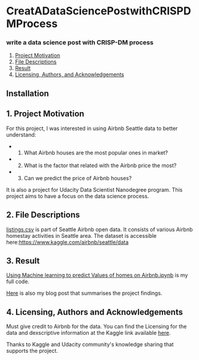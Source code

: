 # CreatADataSciencePostwithCRISPDMProcess
### write a data science post with CRISP-DM process

1. [Project Motivation](#motivation)
2. [File Descriptions](#files)
3. [Result](#results)
4. [Licensing, Authors, and Acknowledgements](#licensing)

## Installation <a name="installation"></a>

 
## 1. Project Motivation<a name="motivation"></a>
 For this project, I was interested in using Airbnb Seattle data to better understand:
 - 1. What Airbnb houses are the most popular ones in market?
 - 2. What is the factor that related with the Airbnb price the most?
 - 3. Can we predict the price of Airbnb houses?

It is also a project for Udacity Data Scientist Nanodegree program. This project aims to have a focus on the data science process.

## 2. File Descriptions <a name="files"></a>
[listings.csv](https://github.com/minyansh7/CreatADataSciencePostwithCRISPDMProcess/blob/main/listings.csv) is part of Seattle Airbnb open data. It consists of various Airbnb homestay activities in Seattle area.
The dataset is accessible here:https://www.kaggle.com/airbnb/seattle/data

## 3. Result<a name="results"></a>
[Using Machine learning to predict Values of homes on Airbnb.ipynb](https://github.com/minyansh7/CreatADataSciencePostwithCRISPDMProcess/blob/main/Using%20Machine%20learning%20to%20predict%20Values%20of%20homes%20on%20Airbnb.ipynb) is my  full code.

[Here](https://minyansh.blogspot.com/2021/06/use-data-science-to-predict-airbnb.html) is also my blog post that summarises the project findings.

## 4. Licensing, Authors and Acknowledgements<a name="licensing"></a>
Must give credit to Airbnb for the data. You can find the Licensing for the data and dexscriptive information at the Kaggle link available [here](https://www.kaggle.com/airbnb/seattle/data).

Thanks to Kaggle and Udacity community's knowledge sharing that supports the project.
